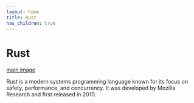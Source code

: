 ```yaml
---
layout: home
title: Rust
has_children: true
---
```


# Rust

[main image](wsrv.nl/?url=rust-lang.org/static/images/rust-social-wide.jpg&w=600)

Rust is a modern systems programming language known for its focus on safety, performance, and concurrency. It was developed by Mozilla Research and first released in 2010. 